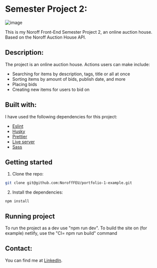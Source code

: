 # Semester Project 2:

![image](https://github.com/user-attachments/assets/87edc46e-0e01-4f97-a3bd-62b2b0d4dc4f)

This is my Noroff Front-End Semester Project 2, an online auction house. Based on the Noroff Auction House API.

## Description:
The project is an online auction house. Actions users can make include:
- Searching for items by description, tags, title or all at once 
- Sorting items by amount of bids, publish date, and more 
- Placing bids
- Creating new items for users to bid on

## Built with:
I have used the following dependencies for this project: 
- [Eslint](https://eslint.org/)
- [Husky](https://typicode.github.io/husky/)
- [Prettier](https://prettier.io/)
- [Live server](https://ritwickdey.github.io/vscode-live-server/)
- [Sass](https://sass-lang.com/)

## Getting started

1. Clone the repo:

```bash
git clone git@github.com:NoroffFEU/portfolio-1-example.git
```

2. Install the dependencies:

```
npm install
```

## Running project

To run the project as a dev use "npm run dev". To build the site on (for example) netlify, use the "CI= npm run build" command

## Contact: 

You can find me at [LinkedIn](https://www.linkedin.com/in/vegard-m-a1bba7174/).
